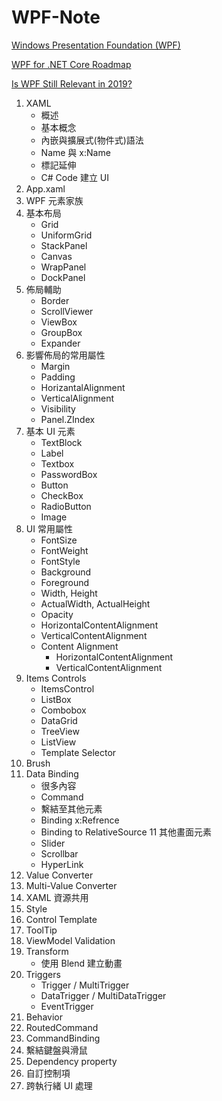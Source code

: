 # WPF-Note

[Windows Presentation Foundation (WPF)](https://github.com/dotnet/wpf)  

[WPF for .NET Core Roadmap](https://github.com/dotnet/wpf/blob/master/roadmap.md)

[Is WPF Still Relevant in 2019?](https://www.claudiobernasconi.ch/2019/01/30/is-wpf-still-relevant-in-2019/)

1. XAML
    - 概述
    - 基本概念
    - 內嵌與擴展式(物件式)語法
    - Name 與 x:Name
    - 標記延伸
    - C# Code 建立 UI
2. App.xaml
3. WPF 元素家族
4. 基本布局
    - Grid
    - UniformGrid
    - StackPanel
    - Canvas
    - WrapPanel
    - DockPanel
5. 佈局輔助
    - Border
    - ScrollViewer
    - ViewBox
    - GroupBox
    - Expander
6. 影響佈局的常用屬性
    - Margin
    - Padding
    - HorizantalAlignment
    - VerticalAlignment
    - Visibility
    - Panel.ZIndex
7. 基本 UI 元素
    - TextBlock
    - Label
    - Textbox
    - PasswordBox
    - Button
    - CheckBox
    - RadioButton
    - Image
8. UI 常用屬性
    - FontSize
    - FontWeight
    - FontStyle
    - Background
    - Foreground
    - Width, Height
    - ActualWidth, ActualHeight
    - Opacity
    - HorizontalContentAlignment
    - VerticalContentAlignment
    - Content Alignment
      - HorizontalContentAlignment
      - VerticalContentAlignment
15. Items Controls
    - ItemsControl
    - ListBox
    - Combobox
    - DataGrid
    - TreeView
    - ListView
    - Template Selector
9. Brush
10. Data Binding
    - 很多內容
    - Command
    - 繫結至其他元素
    - Binding x:Refrence
    - Binding to RelativeSource
11 其他畫面元素
    - Slider
    - Scrollbar
    - HyperLink
11. Value Converter
12. Multi-Value Converter
12. XAML 資源共用
13. Style
14. Control Template
17. ToolTip
18. ViewModel Validation
19. Transform
    - 使用 Blend 建立動畫
20. Triggers
    - Trigger / MultiTrigger
    - DataTrigger / MultiDataTrigger
    - EventTrigger
21. Behavior
22. RoutedCommand
23. CommandBinding
24. 繫結鍵盤與滑鼠
25. Dependency property
26. 自訂控制項
27. 跨執行緒 UI 處理

